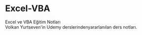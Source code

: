 # Excel-VBA
Excel ve VBA Eğitim Notları<br>
Volkan Yurtseven'in Udemy derslerindenyararlanılan ders notları.
